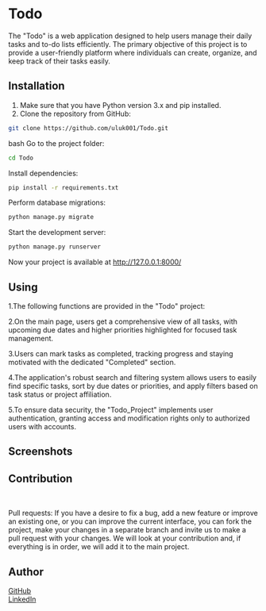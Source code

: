 # Todo


The "Todo" is a web application designed to help users manage their daily tasks and to-do lists efficiently. The primary objective of this project is to provide a user-friendly platform where individuals can create, organize, and keep track of their tasks easily.

## Installation

1. Make sure that you have Python version 3.x and pip installed.
2. Clone the repository from GitHub:

```bash
git clone https://github.com/uluk001/Todo.git
```

bash
Go to the project folder:
```bash
cd Todo
```

Install dependencies:
```bash
pip install -r requirements.txt
```

Perform database migrations:
```bash
python manage.py migrate
```

Start the development server:
```bash
python manage.py runserver
```

Now your project is available at http://127.0.0.1:8000/


## Using

1.The following functions are provided in the "Todo" project:

2.On the main page, users get a comprehensive view of all tasks, with upcoming due dates and higher priorities highlighted for focused task management.

3.Users can mark tasks as completed, tracking progress and staying motivated with the dedicated "Completed" section.

4.The application's robust search and filtering system allows users to easily find specific tasks, sort by due dates or priorities, and apply filters based on task status or project affiliation.

5.To ensure data security, the "Todo_Project" implements user authentication, granting access and modification rights only to authorized users with accounts.

## Screenshots


## Contribution
<br>

Pull requests: If you have a desire to fix a bug, add a new feature or improve an existing one, or you can improve the current interface, you can fork the project, make your changes in a separate branch and invite us to make a pull request with your changes. We will look at your contribution and, if everything is in order, we will add it to the main project.
<br>


## Author

[GitHub](https://github.com/uluk001)  
[LinkedIn](https://www.linkedin.com/in/ismailov-uluk-92784a233/)